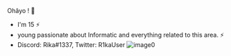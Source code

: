 Ohâyo ! :wave:
- I'm 15 :zap:
- young passionate about Informatic and everything related to this area. :zap:
- Discord: Rika#1337, Twitter: R1kaUser
 ![image0](https://user-images.githubusercontent.com/90777747/133450589-357b704b-d7c2-49c0-8d0f-665a92fa7298.gif)



